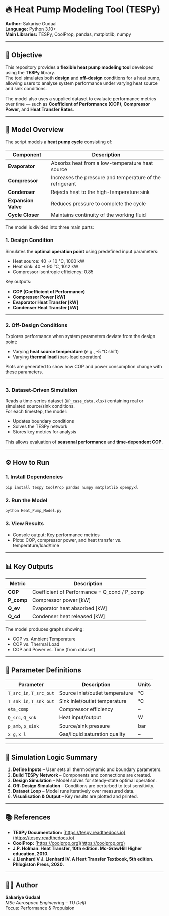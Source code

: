 # 🔥 Heat Pump Modeling Tool (TESPy)

**Author:** Sakariye Gudaal  
**Language:** Python 3.10+  
**Main Libraries:** TESPy, CoolProp, pandas, matplotlib, numpy  

---

## 🎯 Objective  

This repository provides a **flexible heat pump modeling tool** developed using the **TESPy** library.  
The tool simulates both **design** and **off-design** conditions for a heat pump, allowing users to analyse system performance under varying heat source and sink conditions.  

The model also uses a supplied dataset to evaluate performance metrics over time — such as **Coefficient of Performance (COP)**, **Compressor Power**, and **Heat Transfer Rates**.

---

## 🧠 Model Overview  

The script models a **heat pump cycle** consisting of:

| Component | Description |
|------------|-------------|
| **Evaporator** | Absorbs heat from a low-temperature heat source |
| **Compressor** | Increases the pressure and temperature of the refrigerant |
| **Condenser** | Rejects heat to the high-temperature sink |
| **Expansion Valve** | Reduces pressure to complete the cycle |
| **Cycle Closer** | Maintains continuity of the working fluid |

The model is divided into three main parts:

### 1. Design Condition
Simulates the **optimal operation point** using predefined input parameters:  
- Heat source: 40 → 10 °C, 1000 kW  
- Heat sink: 40 → 90 °C, 1012 kW  
- Compressor isentropic efficiency: 0.85  

Key outputs:
- **COP (Coefficient of Performance)**
- **Compressor Power [kW]**
- **Evaporator Heat Transfer [kW]**
- **Condenser Heat Transfer [kW]**

---

### 2️. Off-Design Conditions  
Explores performance when system parameters deviate from the design point:
- Varying **heat source temperature** (e.g., -5 °C shift)
- Varying **thermal load** (part-load operation)

Plots are generated to show how COP and power consumption change with these parameters.

---

### 3️. Dataset-Driven Simulation  
Reads a time-series dataset (`HP_case_data.xlsx`) containing real or simulated source/sink conditions.  
For each timestep, the model:
- Updates boundary conditions
- Solves the TESPy network
- Stores key metrics for analysis

This allows evaluation of **seasonal performance** and **time-dependent COP**.

---

## ⚙️ How to Run  

### **1. Install Dependencies**
```bash
pip install tespy CoolProp pandas numpy matplotlib openpyxl
```

### **2. Run the Model**
```bash
python Heat_Pump_Model.py
```

### **3. View Results**
- Console output: Key performance metrics  
- Plots: COP, compressor power, and heat transfer vs. temperature/load/time  

---

## 📊 Key Outputs  

| Metric | Description |
|---------|-------------|
| **COP** | Coefficient of Performance = Q_cond / P_comp |
| **P_comp** | Compressor power [kW] |
| **Q_ev** | Evaporator heat absorbed [kW] |
| **Q_cd** | Condenser heat released [kW] |

The model produces graphs showing:
- COP vs. Ambient Temperature  
- COP vs. Thermal Load  
- COP and Power vs. Time (from dataset)

---

## 🧩 Parameter Definitions  

| Parameter | Description | Units |
|------------|--------------|--------|
| `T_src_in`, `T_src_out` | Source inlet/outlet temperature | °C |
| `T_snk_in`, `T_snk_out` | Sink inlet/outlet temperature | °C |
| `eta_comp` | Compressor efficiency | – |
| `Q_src`, `Q_snk` | Heat input/output | W |
| `p_amb`, `p_sink` | Source/sink pressure | bar |
| `x_g`, `x_l` | Gas/liquid saturation quality | – |

---

## 📘 Simulation Logic Summary  

1. **Define Inputs** – User sets all thermodynamic and boundary parameters.  
2. **Build TESPy Network** – Components and connections are created.  
3. **Design Simulation** – Model solves for steady-state optimal operation.  
4. **Off-Design Simulation** – Conditions are perturbed to test sensitivity.  
5. **Dataset Loop** – Model runs iteratively over measured data.  
6. **Visualisation & Output** – Key results are plotted and printed.  

---

## 📚 References  

- **TESPy Documentation:** [https://tespy.readthedocs.io](https://tespy.readthedocs.io)  
- **CoolProp:** [https://coolprop.org](https://coolprop.org)  
- **J.P. Holman. Heat Transfer, 10th edition. Mc-GrawHill Higher education, 2010.**  
- **J.Lienhard V J. Lienhard IV. A Heat Transfer Textbook, 5th edition. Phlogiston Press, 2020.**  

---

## 🧑‍💻 Author  

**Sakariye Gudaal**  
*MSc Aerospace Engineering – TU Delft*  
Focus: Performance & Propulsion 
